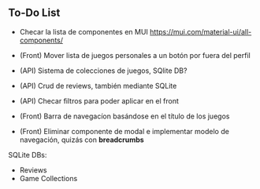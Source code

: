 ## To-Do List
- Checar la lista de componentes en MUI
    https://mui.com/material-ui/all-components/

- (Front) Mover lista de juegos personales a un botón por fuera del perfil
- (API) Sistema de colecciones de juegos, SQlite DB?
- (API) Crud de reviews, también mediante SQLite 
- (API) Checar filtros para poder aplicar en el front 
- (Front) Barra de navegacíon basándose en el título de los juegos 
- (Front) Eliminar componente de modal e implementar modelo de navegación, quizás con **breadcrumbs**

SQLite DBs:
- Reviews 
- Game Collections